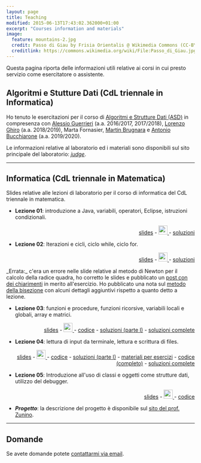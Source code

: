 ```yaml
---
layout: page
title: Teaching
modified: 2015-06-13T17:43:02.362000+01:00
excerpt: "Courses information and materials"
image:
  feature: mountains-2.jpg
  credit: Passo di Giau by Frisia Orientalis @ Wikimedia Commons (CC-BY-SA 3.0)
  creditlink: https://commons.wikimedia.org/wiki/File:Passo_di_Giau.jpg
---
```


Questa pagina riporta delle informazioni utili relative ai corsi in cui presto
servizio come esercitatore o assistente.

## Algoritmi e Stutture Dati (CdL triennale in Informatica)

Ho tenuto le esercitazioni per il corso di [Algoritmi e Strutture Dati (ASD)][asd]
in compresenza con [Alessio Guerrieri][alessio] (a.a. 2016/2017, 2017/2018),
[Lorenzo Ghiro][lorenzo] (a.a. 2018/2019), Marta Fornasier,
[Martin Brugnara][martin] e [Antonio Bucchiarone][antonio] (a.a. 2019/2020).

Le informazioni relative al laboratorio ed i materiali sono disponibili sul
sito principale del laboratorio: [_judge_][asdlab].

---

## Informatica (CdL triennale in Matematica)

Slides relative alle lezioni di laboratorio per il corso di informatica del
CdL triennale in matematica.

* **Lezione 01**: introduzione a Java, variabili, operatori, Eclipse, istruzioni
condizionali.
<p align="right">
  <a id="Slide da scaricare in formato PDF"
      href="./labinfo-mat_2015-2016/slides/InfMat_01.pdf">slides</a> -
  <a id="Sorgente delle slides su GitHub"
     href="https://github.com/CristianCantoro/labinfo-mat">
     <img src="{{site.baseurl }}/images/github-circled.png" style="width: 24px" />
  </a> -
  <a href="./labinfo-mat_2015-2016/soluzioni/Lezione01.zip">soluzioni</a>
</p>

* **Lezione 02**: Iterazioni e cicli, ciclo while, ciclo for.
<p align="right">
  <a id="Slide da scaricare in formato PDF"
     href="./labinfo-mat_2015-2016/slides/InfMat_02.pdf">slides</a> -
  <a id="Sorgente delle slides su GitHub"
     href="https://github.com/CristianCantoro/labinfo-mat">
    <img src="{{site.baseurl }}/images/github-circled.png" style="width: 24px" />
  </a> -
  <a href="./labinfo-mat_2015-2016/soluzioni/Lezione02.zip">soluzioni</a>
</p>
_Errata:_ c'era un errore nelle slide relative al metodo di Newton per il
calcolo della radice quadra, ho corretto le slides e pubblicato un <a
href="./note-metodo-newton/">post con dei chiarimenti</a> in merito
all'esercizio.
Ho pubblicato una nota sul <a href="./note-metodo-bisezione/">metodo della
bisezione</a> con alcuni dettagli aggiuntivi rispetto a quanto detto a
lezione.

* **Lezione 03**: funzioni e procedure, funzioni ricorsive, variabili
locali e globali, array e matrici.
<p align="right">
  <a id="Slide da scaricare in formato PDF"
     href="./labinfo-mat_2015-2016/slides/InfMat_03.pdf">slides</a> -
  <a id="Sorgente delle slides su GitHub"
     href="https://github.com/CristianCantoro/labinfo-mat">
    <img src="{{site.baseurl }}/images/github-circled.png" style="width: 24px" />
  </a> -
  <a href="./labinfo-mat_2015-2016/codice/Lezione03_codice_lezione.zip">codice</a>
  - <a href="./labinfo-mat_2015-2016/soluzioni/Lezione03_soluzioni_parteI.zip">soluzioni (parte I)</a>
  - <a href="./labinfo-mat_2015-2016/soluzioni/Lezione03.zip">soluzioni complete</a>
</p>

* **Lezione 04**: lettura di input da terminale, lettura e scrittura di files.
<p align="right">
  <a id="Slide da scaricare in formato PDF"
     href="./labinfo-mat_2015-2016/slides/InfMat_04.pdf">slides</a> -
  <a id="Sorgente delle slides su GitHub"
     href="https://github.com/CristianCantoro/labinfo-mat">
    <img src="{{site.baseurl }}/images/github-circled.png" style="width: 24px" />
  </a> -
  <a href="./labinfo-mat_2015-2016/codice/Lezione04_codice_lezione.zip">codice</a>
  - <a href="./labinfo-mat_2015-2016/soluzioni/Lezione04_soluzioni_parteI.zip">soluzioni (parte I)</a>
  - <a href="./labinfo-mat_2015-2016/esercizi/">materiali per esercizi</a>
  - <a href="./labinfo-mat_2015-2016/codice/Lezione04_codice_lezione.zip">codice (completo)</a>
  - <a href="./labinfo-mat_2015-2016/soluzioni/Lezione04.zip">soluzioni complete</a>
</p>

* **Lezione 05**: Introduzione all'uso di classi e oggetti come strutture dati,
utilizzo del debugger.
<p align="right">
  <a id="Slide da scaricare in formato PDF"
     href="./labinfo-mat_2015-2016/slides/InfMat_05.pdf">slides</a> -
  <a id="Sorgente delle slides su GitHub"
     href="https://github.com/CristianCantoro/labinfo-mat">
    <img src="{{site.baseurl }}/images/github-circled.png" style="width: 24px" />
  </a> -
  <a href="./labinfo-mat_2015-2016/codice/Lezione05_codice_lezione.zip">codice</a>
</p>

* ***Progetto***: la descrizione del progetto è disponibile sul
[sito del prof. Zunino][zunino].

---

## Domande

Se avete domande potete <a href="mailto:cristian.consonni(at)unitn(dot)it"
target="_blank">contattarmi via email</a>.

[asd]: http://cricca.disi.unitn.it/montresor/teaching/asd/
[alessio]: http://www.science.unitn.it/~guerrieri/main.html
[lorenzo]: https://ans.disi.unitn.it/~ghiro/
[martin]: https://martinbrugnara.it/
[antonio]: https://das.fbk.eu/people/profile/bucchiarone
[asdlab]: http://judge.science.unitn.it/slides/
[zunino]: http://disi.unitn.it/~zunino/teaching/informatica/progetto2015/progetto2015.html